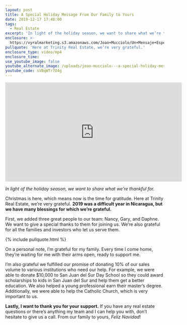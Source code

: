 ```yaml
---
layout: post
title: A Special Holiday Message From Our Family to Yours
date: 2019-12-17 17:48:00
tags:
  - Real Estate
excerpt: 'In light of the holiday season, we want to share what we’re thankful for.'
enclosure: >-
  https://vyralmarketing.s3.amazonaws.com/Joao+Mucciolo/Un+Mensaje+Especial+de+Navidad+de+Nuestra+Familia+a+la+Tuya.mp4
pullquote: 'Here at Trinity Real Estate, we’re very grateful.'
enclosure_type: video/mp4
enclosure_time:
use_youtube_image: false
youtube_alternate_image: /uploads/joao-mucciolo---a-special-holiday-message-youtube.jpg
youtube_code: sVBqWTr7O4g
---
```


<center><iframe width="560" height="315" src="https://www.youtube.com/embed/sVBqWTr7O4g?start=120" frameborder="0" allow="accelerometer; autoplay; encrypted-media; gyroscope; picture-in-picture" allowfullscreen=""></iframe></center>

*In light of the holiday season, we want to share what we’re thankful for.*

Christmas is here, which means now is the time for gratitude. Here at Trinity Real Estate, we’re very grateful. **2019 was a difficult year in Nicaragua, but we have many blessings for which we’re grateful.**

First, we added three great people to our team: Nancy, Gary, and Daphne. We want to give a special thanks to them for joining us. We’re also grateful for all the families and investors who let us serve them.&nbsp;

{% include pullquote.html %}

On a personal note, I’m grateful for my family. Every time I come home, they’re waiting for me with their arms open, ready to support me.&nbsp;

I’m also grateful we fulfilled our promise of donating 10% of our sales volume to various institutions who need our help. For example, we were able to donate $10,000 to San Juan del Sur Day School so they could award scholarships to kids in San Juan del Sur and help them get a better education. We also helped a young professional earn their master’s degree. Additionally, we were able to help the Catholic Church, which is very important to us.&nbsp;

**Lastly, I want to thank you for your support.** If you have any real estate questions or there’s anything my team and I can help you with, don’t hesitate to give us a call. From our family to yours, *Feliz Navidad*\!